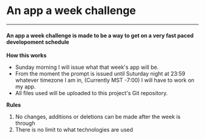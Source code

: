 # An app a week challenge

- - -

#### An app a week challenge is made to be a way to get on a very fast paced developoment schedule

**How this works**
- Sunday morning I will issue what that week's app will be.
- From the moment the prompt is issued until Suturday night at 23:59 whatever timezone I am in, (Currently MST -7:00) I will have to work on my app.
- All files used will be uploaded to this project's Git repository.

**Rules**
1. No changes, additions or deletions can be made after the week is through
2. There is no limit to what technologies are used